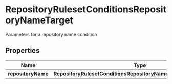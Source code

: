

# RepositoryRulesetConditionsRepositoryNameTarget

Parameters for a repository name condition

## Properties

| Name | Type | Description | Notes |
|------------ | ------------- | ------------- | -------------|
|**repositoryName** | [**RepositoryRulesetConditionsRepositoryNameTargetRepositoryName**](RepositoryRulesetConditionsRepositoryNameTargetRepositoryName.md) |  |  [optional] |



